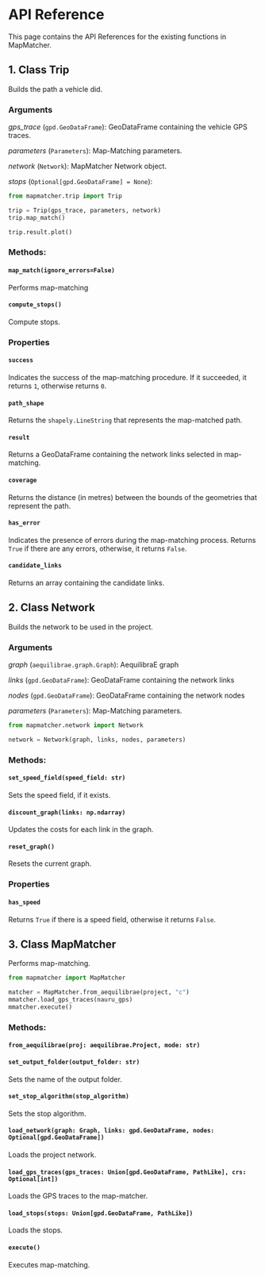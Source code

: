 # API Reference

This page contains the API References for the existing functions in MapMatcher.

## 1. Class Trip
Builds the path a vehicle did.

### **Arguments**
*gps_trace* (`gpd.GeoDataFrame`): GeoDataFrame containing the vehicle GPS traces.

*parameters* (`Parameters`): Map-Matching parameters.

*network* (`Network`): MapMatcher Network object.

*stops* (`Optional[gpd.GeoDataFrame] = None`): 

```python
from mapmatcher.trip import Trip

trip = Trip(gps_trace, parameters, network)
trip.map_match()

trip.result.plot()
```

### **Methods:**

#### `map_match(ignore_errors=False)`
Performs map-matching

#### `compute_stops()`
Compute stops.

### **Properties**

#### `success`
Indicates the success of the map-matching procedure. If it succeeded, it returns `1`, otherwise returns `0`.

#### `path_shape`
Returns the `shapely.LineString` that represents the map-matched path.

#### `result`
Returns a GeoDataFrame containing the network links selected in map-matching.

#### `coverage`
Returns the distance (in metres) between the bounds of the geometries that represent the path.

#### `has_error`
Indicates the presence of errors during the map-matching process. 
Returns `True` if there are any errors, otherwise, it returns `False`.

#### `candidate_links`
Returns an array containing the candidate links.

## 2. Class Network
Builds the network to be used in the project.

### **Arguments**
*graph* (`aequilibrae.graph.Graph`): AequilibraE graph

*links* (`gpd.GeoDataFrame`): GeoDataFrame containing the network links

*nodes* (`gpd.GeoDataFrame`): GeoDataFrame containing the network nodes

*parameters* (`Parameters`): Map-Matching parameters.

```python
from mapmatcher.network import Network

network = Network(graph, links, nodes, parameters)
```

### **Methods:**

#### `set_speed_field(speed_field: str)`
Sets the speed field, if it exists.

#### `discount_graph(links: np.ndarray)`
Updates the costs for each link in the graph.

#### `reset_graph()`
Resets the current graph.

### **Properties**

#### `has_speed`
Returns `True` if there is a speed field, otherwise it returns `False`.

## 3. Class MapMatcher
Performs map-matching.

```python
from mapmatcher import MapMatcher

matcher = MapMatcher.from_aequilibrae(project, "c")
mmatcher.load_gps_traces(nauru_gps)
mmatcher.execute()

``` 
### **Methods:**

#### `from_aequilibrae(proj: aequilibrae.Project, mode: str)`

#### `set_output_folder(output_folder: str)`
Sets the name of the output folder.

#### `set_stop_algorithm(stop_algorithm)`
Sets the stop algorithm.

#### `load_network(graph: Graph, links: gpd.GeoDataFrame, nodes: Optional[gpd.GeoDataFrame])`
Loads the project network.

#### `load_gps_traces(gps_traces: Union[gpd.GeoDataFrame, PathLike], crs: Optional[int])`
Loads the GPS traces to the map-matcher.

#### `load_stops(stops: Union[gpd.GeoDataFrame, PathLike])`
Loads the stops.

#### `execute()`
Executes map-matching.